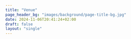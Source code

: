 ```yaml
---
title: "Venue"
page_header_bg: "images/background/page-title-bg.jpg"
date: 2024-11-06T20:41:24+02:00
draft: false
layout: "single"
---
```

